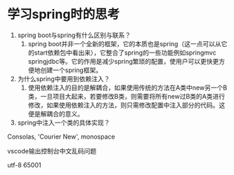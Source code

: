 # 学习spring时的思考

1. spring boot与spring有什么区别与联系？
   1. spring boot并非一个全新的框架，它的本质也是spring（这一点可以从它的start依赖包中看出来），它整合了spring的一些功能例如springmvc springjdbc等。它的作用是减少spring繁琐的配置，使用户可以更快更方便地创建一个spring框架。
2. 为什么spring中要用到依赖注入？
   1. 使用依赖注入的目的是解耦合，如果使用传统的方法在A类中new另一个B类，一旦项目大起来，若要修改B类，则需要将所有new过B类的A类进行修改，如果使用依赖注入的方法，则只需修改配置中注入部分的代码。这便是解耦合的意义。
3. spring中注入一个类的具体实现？





Consolas, 'Courier New', monospace





vscode输出控制台中文乱码问题

utf-8 65001